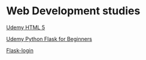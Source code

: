 # Web Development studies

[Udemy HTML 5](https://www.udemy.com/course/curso-de-html5-para-quem-nao-sabe-nada-da-linguagem/)

[Udemy Python Flask for Beginners](https://www.udemy.com/course/python-flask-for-beginners/)

[Flask-login](https://www.digitalocean.com/community/tutorials/how-to-add-authentication-to-your-app-with-flask-login)